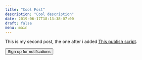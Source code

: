 ```yaml
---
title: "Cool Post"
description: "Cool description"
date: 2019-06-17T18:13:38-07:00
draft: false
menu: main
---
```


This is my second post, the one after i added [This publish script](https://gohugo.io/hosting-and-deployment/hosting-on-github/).


<div>
    <!-- Web Notify button -->
    <button id="register">Sign up for notifications</button>
    <script>
        document.getElementById('register').addEventListener('click', function () {
            UA.then(function (sdk) {
                sdk.register()
            })
        })
    </script>
</div>